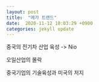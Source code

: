 ```yaml
---
layout: post
title:  "메가 트랜드"
date:  2020-11-12 10:03:29 +0900 
categories: jekyll update
---
```


중국의 전기차 산업 육성 -> Nio

오일산업의 몰락

중국기업의 기술육성과 미국의 저지
